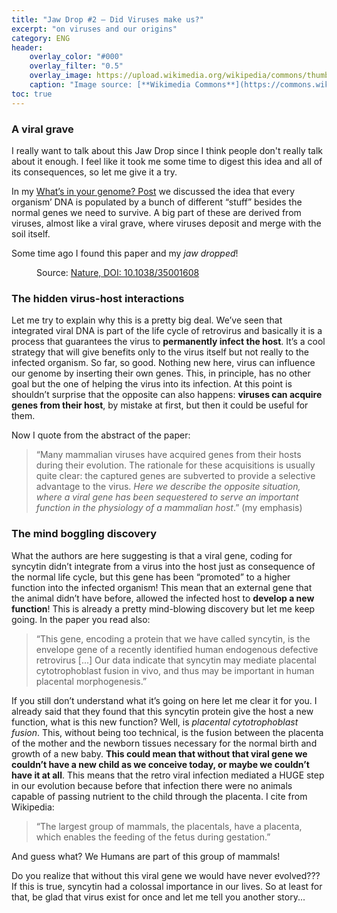 ```yaml
---
title: "Jaw Drop #2 – Did Viruses make us?"
excerpt: "on viruses and our origins"
category: ENG
header:
    overlay_color: "#000"
    overlay_filter: "0.5"
    overlay_image: https://upload.wikimedia.org/wikipedia/commons/thumb/0/07/Ebola_Virus_-_Electron_Micrograph.tiff/lossy-page1-1024px-Ebola_Virus_-_Electron_Micrograph.tiff.jpg
    caption: "Image source: [**Wikimedia Commons**](https://commons.wikimedia.org/wiki/File:Ebola_Virus_-_Electron_Micrograph.tiff)"
toc: true
---
```

### A viral grave
I really want to talk about this Jaw Drop since I think people don't really talk about it enough. I feel like it took me some time to digest this idea and all of its consequences, so let me give it a try.

In my [What’s in your genome? Post](https://marcodallavecchia.github.io/biologistsadventure/what-in-your-genome) we discussed the idea that every organism’ DNA is populated by a bunch of different “stuff” besides the normal genes we need to survive. A big part of these are derived from viruses, almost like a viral grave, where viruses deposit and merge with the soil itself.

Some time ago I found this paper and my _jaw dropped_!

<figure style="width: 500px" class="align-center">
        <img src="{{ site.url }}{{ site.baseurl }}/assets/images/synctin_virus.png" alt="">
        <figcaption>Source: <a href="https://www.nature.com/articles/35001608">Nature, DOI: 10.1038/35001608</a> </figcaption>
</figure> 

### The hidden virus-host interactions
Let me try to explain why this is a pretty big deal. We’ve seen that integrated viral DNA is part of the life cycle of retrovirus and basically it is a process that guarantees the virus to **permanently infect the host**. It’s a cool strategy that will give benefits only to the virus itself but not really to the infected organism. So far, so good. Nothing new here, virus can influence our genome by inserting their own genes. This, in principle, has no other goal but the one of helping the virus into its infection. At this point is shouldn’t surprise that the opposite can also happens: **viruses can acquire genes from their host**, by mistake at first, but then it could be useful for them.

Now I quote from the abstract of the paper: 
> “Many mammalian viruses have acquired genes from their hosts during their evolution. The rationale for these acquisitions is usually quite clear: the captured genes are subverted to provide a selective advantage to the virus. _Here we describe the opposite situation, where a viral gene has been sequestered to serve an important function in the physiology of a mammalian host_.” (my emphasis)

### The mind boggling discovery
What the authors are here suggesting is that a viral gene, coding for syncytin didn’t integrate from a virus into the host just as consequence of the normal life cycle, but this gene has been “promoted” to a higher function into the infected organism! This mean that an external gene that the animal didn’t have before, allowed the infected host to **develop a new function**! This is already a pretty mind-blowing discovery but let me keep going. In the paper you read also: 

> “This gene, encoding a protein that we have called syncytin, is the envelope gene of a recently identified human endogenous defective retrovirus [...] Our data indicate that syncytin may mediate placental cytotrophoblast fusion in vivo, and thus may be important in human placental morphogenesis.”  

If you still don’t understand what it’s going on here let me clear it for you. I already said that they found that this syncytin protein give the host a new function, what is this new function? Well, is _placental cytotrophoblast fusion_. This, without being too technical, is the fusion between the placenta of the mother and the newborn tissues necessary for the normal birth and growth of a new baby. **This could mean that without that viral gene we couldn’t have a new child as we conceive today, or maybe we couldn’t have it at all**. This means that the retro viral infection mediated a HUGE step in our evolution because before that infection there were no animals capable of passing nutrient to the child through the placenta. I cite from Wikipedia:

>“The largest group of mammals, the placentals, have a placenta, which enables the feeding of the fetus during gestation.” 

And guess what? We Humans are part of this group of mammals!

Do you realize that without this viral gene we would have never evolved??? If this is true, syncytin had a colossal importance in our lives. So at least for that, be glad that virus exist for once and let me tell you another story...